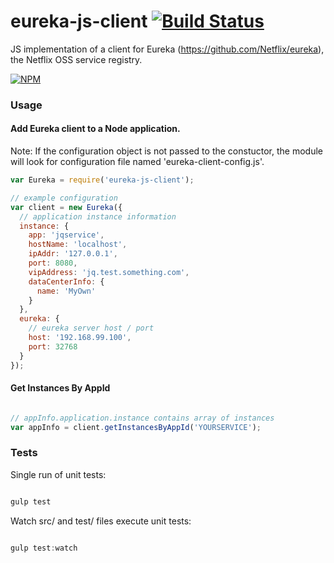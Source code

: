 # eureka-js-client [![Build Status](https://api.travis-ci.org/jquatier/eureka-js-client.svg)](https://travis-ci.org/jquatier/eureka-js-client)
JS implementation of a client for Eureka (https://github.com/Netflix/eureka), the Netflix OSS service registry.

[![NPM](https://nodei.co/npm/eureka-js-client.png)](https://nodei.co/npm/eureka-js-client/)

### Usage

#### Add Eureka client to a Node application.
Note: If the configuration object is not passed to the constuctor, the module will look for configuration file named 'eureka-client-config.js'.
```javascript
var Eureka = require('eureka-js-client');

// example configuration
var client = new Eureka({
  // application instance information
  instance: {
    app: 'jqservice',
    hostName: 'localhost',
    ipAddr: '127.0.0.1',
    port: 8080,
    vipAddress: 'jq.test.something.com',
    dataCenterInfo: {
      name: 'MyOwn'
    }
  },
  eureka: {
    // eureka server host / port
    host: '192.168.99.100',
    port: 32768
  }
});
```
#### Get Instances By AppId

```javascript

// appInfo.application.instance contains array of instances
var appInfo = client.getInstancesByAppId('YOURSERVICE');

```

### Tests

Single run of unit tests:

```javascript

gulp test

```

Watch src/ and test/ files execute unit tests:

```javascript

gulp test:watch

```
